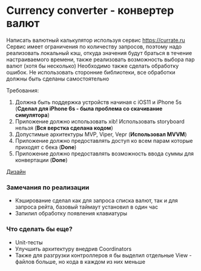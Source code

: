# Currency converter - конвертер валют
Написать валютный калькулятор используя сервис https://currate.ru
Сервис имеет ограничения по количеству запросов, поэтому надо реализовать локальный кэш, откуда значения будут браться в течение настраиваемого времени, также реализовать возможность выбора пар валют (хотя бы несколько)
Необходимо также сделать обработку ошибок.
Не использовать сторонние библиотеки, все обработки должны быть сделаны самостоятельно

Требования:
1. Должна быть поддержка устройств начиная с iOS11 и iPhone 5s (**Сделал для iPhone 6s - была проблема со скачивание симулятора**)
2. Приложение должно использовать xib! Использовать storyboard нельзя (**Вся верстка сделана кодом**)
3. Допустимые архитектуры MVP, Viper, Vepr (**Использовал MVVM**)
4. Приложение должно предоставлять доступ ко всем парам которые приходят с бека (**Done**)
5. Приложение должно предоставлять возможность ввода суммы для конвертации (**Done**)

[Дизайн](https://www.figma.com/file/Ww6czcZ64rSNGpivE7SsUM/IOS-тестовое?node-id=15%3A1272&t=RKFD4rv7wbaHLmdb-0)

### Замечания по реализации
* Кэширование сделал как для запроса списка валют, так и для запроса рейта, базовый таймаут установил в один час
* Запилил обработку появления клавиатуры

### Что сделать бы еще?
* Unit-тесты
* Улучшить архитектуру внедрив Coordinators
* Также для разгрузки контроллеров я бы выделил отдельные View - файлов больше, но кода в каждом из них меньше
